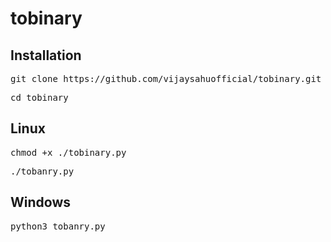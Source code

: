 # tobinary

<h2>Installation</h2>

<pre>git clone https://github.com/vijaysahuofficial/tobinary.git</pre>
<pre>cd tobinary</pre>

<h2>Linux</h2>
<pre>chmod +x ./tobinary.py</pre>
<pre>./tobanry.py</pre>

<h2>Windows</h2>
<pre>python3 tobanry.py</pre>






